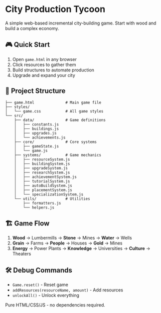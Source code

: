 # City Production Tycoon

A simple web-based incremental city-building game. Start with wood and build a complex economy.

## 🎮 Quick Start

1. Open `game.html` in any browser
2. Click resources to gather them
3. Build structures to automate production
4. Upgrade and expand your city

## 📁 Project Structure

```
├── game.html              # Main game file
├── styles/
│   └── game.css           # All game styles
└── src/
    ├── data/              # Game definitions
    │   ├── constants.js
    │   ├── buildings.js
    │   ├── upgrades.js
    │   └── achievements.js
    ├── core/              # Core systems
    │   ├── gameState.js
    │   └── game.js
    ├── systems/           # Game mechanics
    │   ├── resourceSystem.js
    │   ├── buildingSystem.js
    │   ├── upgradeSystem.js
    │   ├── researchSystem.js
    │   ├── achievementSystem.js
    │   ├── tutorialSystem.js
    │   ├── autoBuildSystem.js
    │   ├── placementSystem.js
    │   └── specializationSystem.js
    └── utils/             # Utilities
        ├── formatters.js
        └── helpers.js
```

## 🏗️ Game Flow

1. **Wood** → Lumbermills → **Stone** → Mines → **Water** → Wells
2. **Grain** → Farms → **People** → Houses → **Gold** → Mines
3. **Energy** → Power Plants → **Knowledge** → Universities → **Culture** → Theaters

## 🛠️ Debug Commands

- `Game.reset()` - Reset game
- `addResources(resourceName, amount)` - Add resources
- `unlockAll()` - Unlock everything

Pure HTML/CSS/JS - no dependencies required.